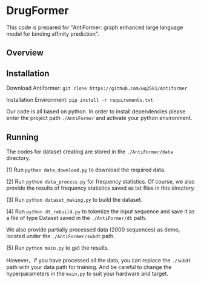 # DrugFormer


This code is prepared for "AntiFormer: graph enhanced large language model for binding affinity prediction".

## Overview



## Installation
Download Antiformer:
```git clone https://github.com/wq2581/Antiformer```

Installation Environment:
```pip install -r requirements.txt```

Our code is all based on python. In order to install dependencies please enter the project path ```./AntiFormer``` and activate your python environment.


## Running

   The codes for dataset creating are stored in the ```./AntiFormer/data``` directory.
   
   (1) Run ```python data_download.py``` to download the required data.
   
   (2) Run ```python data_process.py``` for frequency statistics. Of course, we also provide the results of frequency statistics saved as txt files in this directory.
   
   (3) Run ```python dataset_making.py``` to build the dataset.
   
   (4) Run ```python dt_rebuild.py``` to tokenize the input sequence and save it as a file of type Dataset saved in the ```./AntiFormer/dt``` path.
  
   We also provide partially processed data (2000 sequences) as demo, located under the ```./AntiFormer/subdt``` path.
   
   (5) Run ```python main.py``` to get the results.

   However，if you have processed all the data, you can replace the ```./subdt``` path with your data path for training. And be careful to change the hyperparameters in the ```main.py``` to suit your hardware and target.

   
